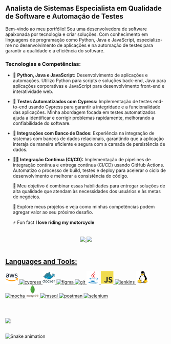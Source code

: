 <!--
**rsortica/rsortica** is a ✨ _special_ ✨ repository because its `README.md` (this file) appears on your GitHub profile.

Here are some ideas to get you started:

  <h3>I'm automated test developer</h3>

- 🔭 I’m currently working on API and Frontend test scripts.
- 🖥️ I’m currently learning Robotic Process Automation (RPA).
-->
## Analista de Sistemas Especialista em Qualidade de Software e Automação de Testes


Bem-vindo ao meu portfólio! 
Sou uma desenvolvedora de software apaixonada por tecnologia e criar soluções. Com conhecimento em linguagens de programação como Python, Java e JavaScript, especializo-me no desenvolvimento de aplicações e na automação de testes para garantir a qualidade e a eficiência do software.

### Tecnologias e Competências:

- 🔭 **Python, Java e JavaScript:** Desenvolvimento de aplicações e automações. Utilizo Python para scripts e soluções back-end, Java para aplicações corporativas e JavaScript para desenvolvimento front-end e interatividade web.

- 🌱 **Testes Automatizados com Cypress:**  Implementação de testes end-to-end usando Cypress para garantir a integridade e a funcionalidade das aplicações. Minha abordagem focada em testes automatizados ajuda a identificar e corrigir problemas rapidamente, melhorando a confiabilidade do software.

- 👯 **Integrações com Banco de Dados:** Experiência na integração de sistemas com bancos de dados relacionais, garantindo que a aplicação interaja de maneira eficiente e segura com a camada de persistência de dados.

- 👨‍💻 **Integração Contínua (CI/CD):** Implementação de pipelines de integração contínua e entrega contínua (CI/CD) usando GitHub Actions. Automatizo o processo de build, testes e deploy para acelerar o ciclo de desenvolvimento e melhorar a consistência do código.

  📝 Meu objetivo é combinar essas habilidades para entregar soluções de alta qualidade que atendam às necessidades dos usuários e às metas de negócios. 

  💬 Explore meus projetos e veja como minhas competências podem agregar valor ao seu próximo desafio.


  ⚡ Fun fact **I love riding my motorcycle**


##

  
<div align="center">
  <a href="https://github.com/rsortica">
  <img height="160em" src="https://github-readme-stats.vercel.app/api?username=rsortica&show_icons=true&theme=blue-green&include_all_commits=true&count_private=true"/>
  <img height="160em" src="https://github-readme-stats.vercel.app/api/top-langs/?username=rsortica&layout=compact&langs_count=7&theme=blue-green"/>
  
</div>

<div style="display: inline_block"><br>

<!--
  <img align="center" alt="android" height="30" width="40" src="https://cdn.jsdelivr.net/gh/devicons/devicon/icons/androidstudio/androidstudio-original.svg">          
  <img align="center" alt="java" height="30" width="40" src="https://raw.githubusercontent.com/devicons/devicon/master/icons/java/java-plain.svg">  
  <img align="center" alt="docker" height="30" width="40" src="https://raw.githubusercontent.com/devicons/devicon/master/icons/docker/docker-plain.svg">
  <img align="center" alt="Js" height="30" width="40" src="https://raw.githubusercontent.com/devicons/devicon/master/icons/javascript/javascript-plain.svg">  
  <img align="center" alt="jenkins" height="30" width="40" src="https://raw.githubusercontent.com/devicons/devicon/master/icons/jenkins/jenkins-plain.svg">
  <img align="center" alt="Node" height="30" width="40" src="https://raw.githubusercontent.com/devicons/devicon/master/icons/nodejs/nodejs-plain.svg">  
  <img align="center" alt="Cucumber" height="30" width="40" src="https://raw.githubusercontent.com/devicons/devicon/master/icons/cucumber/cucumber-plain.svg">
  <img align="center" alt="selenium" height="30" width="40" src="https://raw.githubusercontent.com/devicons/devicon/master/icons/selenium/selenium-original.svg">  
  <img align="center" alt="HTML" height="30" width="40" src="https://raw.githubusercontent.com/devicons/devicon/master/icons/html5/html5-original.svg">
  -->
  
## Languages and Tools:
  
<p align="left"> <a href="https://aws.amazon.com" target="_blank" rel="noreferrer"> <img src="https://raw.githubusercontent.com/devicons/devicon/master/icons/amazonwebservices/amazonwebservices-original-wordmark.svg" alt="aws" width="40" height="40"/> </a> <a href="https://www.cypress.io" target="_blank" rel="noreferrer"> <img src="https://raw.githubusercontent.com/simple-icons/simple-icons/6e46ec1fc23b60c8fd0d2f2ff46db82e16dbd75f/icons/cypress.svg" alt="cypress" width="40" height="40"/> </a> <a href="https://www.docker.com/" target="_blank" rel="noreferrer"> <img src="https://raw.githubusercontent.com/devicons/devicon/master/icons/docker/docker-original-wordmark.svg" alt="docker" width="40" height="40"/> </a> <a href="https://www.figma.com/" target="_blank" rel="noreferrer"> <img src="https://www.vectorlogo.zone/logos/figma/figma-icon.svg" alt="figma" width="40" height="40"/> </a> <a href="https://git-scm.com/" target="_blank" rel="noreferrer"> <img src="https://www.vectorlogo.zone/logos/git-scm/git-scm-icon.svg" alt="git" width="40" height="40"/> </a> <a href="https://www.java.com" target="_blank" rel="noreferrer"> <img src="https://raw.githubusercontent.com/devicons/devicon/master/icons/java/java-original.svg" alt="java" width="40" height="40"/> </a> <a href="https://developer.mozilla.org/en-US/docs/Web/JavaScript" target="_blank" rel="noreferrer"> <img src="https://raw.githubusercontent.com/devicons/devicon/master/icons/javascript/javascript-original.svg" alt="javascript" width="40" height="40"/> </a> <a href="https://www.jenkins.io" target="_blank" rel="noreferrer"> <img src="https://www.vectorlogo.zone/logos/jenkins/jenkins-icon.svg" alt="jenkins" width="40" height="40"/> </a> <a href="https://www.linux.org/" target="_blank" rel="noreferrer"> <img src="https://raw.githubusercontent.com/devicons/devicon/master/icons/linux/linux-original.svg" alt="linux" width="40" height="40"/> </a> <a href="https://mochajs.org" target="_blank" rel="noreferrer"> <img src="https://www.vectorlogo.zone/logos/mochajs/mochajs-icon.svg" alt="mocha" width="40" height="40"/> </a> <a href="https://www.mongodb.com/" target="_blank" rel="noreferrer"> <img src="https://raw.githubusercontent.com/devicons/devicon/master/icons/mongodb/mongodb-original-wordmark.svg" alt="mongodb" width="40" height="40"/> </a> <a href="https://www.microsoft.com/en-us/sql-server" target="_blank" rel="noreferrer"> <img src="https://www.svgrepo.com/show/303229/microsoft-sql-server-logo.svg" alt="mssql" width="40" height="40"/> </a> <a href="https://postman.com" target="_blank" rel="noreferrer"> <img src="https://www.vectorlogo.zone/logos/getpostman/getpostman-icon.svg" alt="postman" width="40" height="40"/> </a> <a href="https://www.selenium.dev" target="_blank" rel="noreferrer"> <img src="https://raw.githubusercontent.com/detain/svg-logos/780f25886640cef088af994181646db2f6b1a3f8/svg/selenium-logo.svg" alt="selenium" width="40" height="40"/> </a> </p>
</div>
<br/>

##

 <div> 
  <a href="https://www.linkedin.com/in/rosenirodrigues/" target="_blank"><img src="https://img.shields.io/badge/-LinkedIn-%230077B5?style=for-the-badge&logo=linkedin&logoColor=white" target="_blank"></a> 
 
 ##
 
  ![Snake animation](https://github.com/rsortica/rsortica/blob/output/github-contribution-grid-snake.svg)
 
</div>
